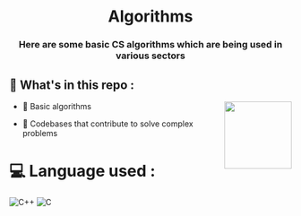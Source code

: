 <h1 align="center">Algorithms</h1>
<h3 align="center">Here are some basic CS algorithms which are being used in various sectors</h3>

## 🤔 What's in this repo :
<img align="right" height="120" src="https://media1.tenor.com/m/s0VWUEOHz9kAAAAd/elbformat-coding.gif" />

 
- 📌 Basic algorithms

- 📌 Codebases that contribute to solve complex problems

# 💻 Language used :
 ![C++](https://img.shields.io/badge/c++-%2300599C.svg?style=for-the-badge&logo=c%2B%2B&logoColor=white)
 ![C](https://img.shields.io/badge/c-%2300599C.svg?style=for-the-badge&logo=c&logoColor=white) 
